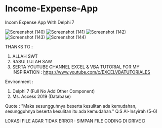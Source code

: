 # Income-Expense-App
Incom Expense App With Delphi 7

![Screenshot (140)](https://user-images.githubusercontent.com/57186921/196033277-9f1dd168-f09a-4588-a2de-f8ac6748f89a.png)
![Screenshot (141)](https://user-images.githubusercontent.com/57186921/196033282-1fbf4247-1b7c-4488-82b3-dd3393515f1e.png)
![Screenshot (142)](https://user-images.githubusercontent.com/57186921/196033283-1ce7d31f-9185-468a-9596-c7f9269b00a3.png)
![Screenshot (143)](https://user-images.githubusercontent.com/57186921/196033284-e129a5f9-988a-494e-a76b-80f89a2c34e5.png)
![Screenshot (144)](https://user-images.githubusercontent.com/57186921/196033286-15b45987-6a15-4f0e-9a6e-8d7ea5261faf.png)

THANKS TO : 
1. ALLAH SWT
2. RASULLULAH SAW
3. SERTA YOUTUBE CHANNEL EXCEL & VBA TUTORIAL FOR MY INSPIRATION : https://www.youtube.com/c/EXCELVBATUTORIALES

Environment :
1. Delphi 7 (Full No Add Other Component)
2. Ms. Access 2019 (Database)

Quote : "Maka sesungguhnya beserta kesulitan ada kemudahan, sesungguhnya beserta kesulitan itu ada kemudahan." Q.S Al-Insyirah (5-6)

LOKASI FILE AGAR TIDAK ERROR : SIMPAN FILE CODING DI DRIVE D
